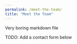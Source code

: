 ```yaml
---
permalink: /meet-the-team/
title: "Meet the Team"
---
```


Very boring markdown file

TODO: Add a contact form below